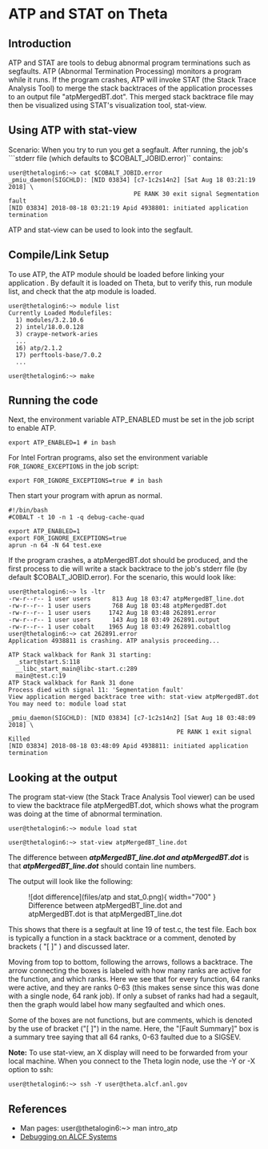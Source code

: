 # ATP and STAT on Theta
## Introduction

ATP and STAT are tools to debug abnormal program terminations such as segfaults. ATP (Abnormal Termination Processing) monitors a program while it runs.  If the program crashes, ATP will invoke STAT (the Stack Trace Analysis Tool) to merge the stack backtraces of the application processes to an output file "atpMergedBT.dot". This merged stack backtrace file may then be visualized using STAT's visualization tool, stat-view.

## Using ATP with stat-view
Scenario: When you try to run you get a segfault.   After running, the job's ```stderr file (which defaults to $COBALT_JOBID.error)`` contains:
```
user@thetalogin6:~> cat $COBALT_JOBID.error
_pmiu_daemon(SIGCHLD): [NID 03834] [c7-1c2s14n2] [Sat Aug 18 03:21:19 2018] \
                                   PE RANK 30 exit signal Segmentation fault
[NID 03834] 2018-08-18 03:21:19 Apid 4938801: initiated application termination
```
ATP and stat-view can be used to look into the segfault.

## Compile/Link Setup
To use ATP, the ATP module should be loaded before linking your application . By default it is loaded on Theta, but to verify this, run module list, and check that the atp module is loaded.
  
```
user@thetalogin6:~> module list
Currently Loaded Modulefiles:
  1) modules/3.2.10.6
  2) intel/18.0.0.128 
  3) craype-network-aries
  ...     
  16) atp/2.1.2
  17) perftools-base/7.0.2
  ...
 
user@thetalogin6:~> make
```
## Running the code
Next, the environment variable ATP_ENABLED must be set in the job script to enable ATP.
  
```
export ATP_ENABLED=1 # in bash
```
For Intel Fortran programs, also set the environment variable ```FOR_IGNORE_EXCEPTIONS``` in the job script:
```
export FOR_IGNORE_EXCEPTIONS=true # in bash
```
Then start your program with aprun as normal.
```
#!/bin/bash
#COBALT -t 10 -n 1 -q debug-cache-quad

export ATP_ENABLED=1
export FOR_IGNORE_EXCEPTIONS=true
aprun -n 64 -N 64 test.exe
```
If the program crashes, a atpMergedBT.dot should be produced, and the first process to die will write a stack backtrace to the job's stderr file (by default $COBALT_JOBID.error).  For the scenario, this would look like:
  
```
user@thetalogin6:~> ls -ltr
-rw-r--r-- 1 user users      813 Aug 18 03:47 atpMergedBT_line.dot
-rw-r--r-- 1 user users      768 Aug 18 03:48 atpMergedBT.dot
-rw-r--r-- 1 user users     1742 Aug 18 03:48 262891.error
-rw-r--r-- 1 user users      143 Aug 18 03:49 262891.output
-rw-r--r-- 1 user cobalt    1965 Aug 18 03:49 262891.cobaltlog
user@thetalogin6:~> cat 262891.error
Application 4938811 is crashing. ATP analysis proceeding...

ATP Stack walkback for Rank 31 starting:
  _start@start.S:118
  __libc_start_main@libc-start.c:289
  main@test.c:19
ATP Stack walkback for Rank 31 done
Process died with signal 11: 'Segmentation fault'
View application merged backtrace tree with: stat-view atpMergedBT.dot
You may need to: module load stat

_pmiu_daemon(SIGCHLD): [NID 03834] [c7-1c2s14n2] [Sat Aug 18 03:48:09 2018] \
                                               PE RANK 1 exit signal Killed
[NID 03834] 2018-08-18 03:48:09 Apid 4938811: initiated application termination
```
## Looking at the output
The program stat-view (the Stack Trace Analysis Tool viewer) can be used to view the backtrace file atpMergedBT.dot, which shows what the program was doing at the time of abnormal termination.

```user@thetalogin6:~> module load stat```

```user@thetalogin6:~> stat-view atpMergedBT_line.dot```

The difference between ***atpMergedBT_line.dot and atpMergedBT.dot*** is that ***atpMergedBT_line.dot*** should contain line numbers.

The output will look like the following:
<figure markdown>
  ![dot difference](files/atp and stat_0.png){ width="700" }
  <figcaption>Difference between atpMergedBT_line.dot and atpMergedBT.dot is that atpMergedBT_line.dot</figcaption>
</figure>

This shows that there is a segfault at line 19 of test.c, the test file. Each box is typically a function in a stack backtrace or a comment, denoted by brackets ( "[ ]" ) and discussed later.

Moving from top to bottom, following the arrows, follows a backtrace. The arrow connecting the boxes is labeled with how many ranks are active for the function, and which ranks. Here we see that for every function, 64 ranks were active, and they are ranks 0-63 (this makes sense since this was done with a single node, 64 rank job). If only a subset of ranks had had a segault, then the graph would label how many segfaulted and which ones.

Some of the boxes are not functions, but are comments, which is denoted by the use of bracket ("[ ]") in the name.  Here, the "[Fault Summary]" box is a summary tree saying that all 64 ranks, 0-63 faulted due to a SIGSEV.

**Note:** To use stat-view, an X display will need to be forwarded from your local machine.  When you connect to the Theta login node, use the -Y or -X option to ssh:
```
user@thetalogin6:~> ssh -Y user@theta.alcf.anl.gov
```

## References
- Man pages: user@thetalogin6:~> man intro_atp
- [Debugging on ALCF Systems](https://www.alcf.anl.gov/sites/default/files/2019-08/Loy-comp_perf_workshop-debugging-2019-v1.2.pdf)
